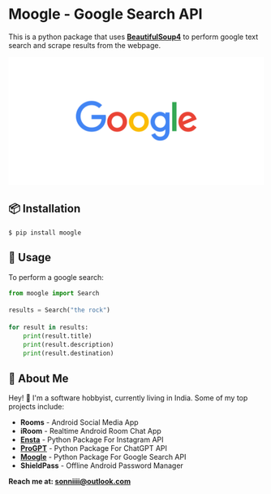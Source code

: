 # Moogle - Google Search API
This is a python package that uses [**BeautifulSoup4**](https://pypi.org/project/beautifulsoup4/) to perform google text search and scrape results from the webpage.

![Banner](https://raw.githubusercontent.com/diezo/moogle/master/assets/banner.png)

## 📦 Installation
```shell
$ pip install moogle
```

## 🚀 Usage
To perform a google search:
```python
from moogle import Search

results = Search("the rock")

for result in results:
    print(result.title)
    print(result.description)
    print(result.destination)
```

## 🧔 About Me
Hey! 👋 I'm a software hobbyist, currently living in India. Some of my top projects include:

- **Rooms** - Android Social Media App
- **iRoom** - Realtime Android Room Chat App
- [**Ensta**](https://github.com/diezo/ensta) - Python Package For Instagram API
- [**ProGPT**](https://github.com/diezo/progpt) - Python Package For ChatGPT API
- [**Moogle**](https://github.com/diezo/moogle) - Python Package For Google Search API
- **ShieldPass** - Offline Android Password Manager

**Reach me at: sonniiii@outlook.com**
